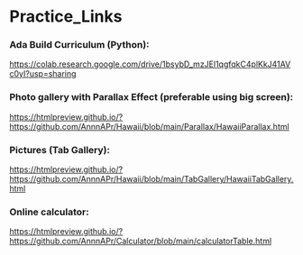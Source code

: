 # Practice_Links

### Ada Build Curriculum (Python):
https://colab.research.google.com/drive/1bsybD_mzJEl1qgfqkC4plKkJ41AVc0yI?usp=sharing
### Photo gallery with Parallax Effect (preferable using big screen):
https://htmlpreview.github.io/?https://github.com/AnnnAPr/Hawaii/blob/main/Parallax/HawaiiParallax.html
### Pictures (Tab Gallery):
https://htmlpreview.github.io/?https://github.com/AnnnAPr/Hawaii/blob/main/TabGallery/HawaiiTabGallery.html
### Online calculator:
https://htmlpreview.github.io/?https://github.com/AnnnAPr/Calculator/blob/main/calculatorTable.html

